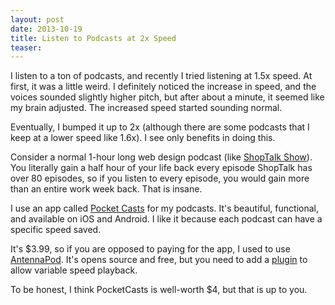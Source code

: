 ```yaml
---
layout: post
date: 2013-10-19
title: Listen to Podcasts at 2x Speed
teaser: 
---
```


I listen to a ton of podcasts, and recently I tried listening at 1.5x speed. At first, it was a little weird. I definitely noticed the increase in speed, and the voices sounded slightly higher pitch, but after about a minute, it seemed like my brain adjusted. The increased speed started sounding normal.

Eventually, I bumped it up to 2x (although there are some podcasts that I keep at a lower speed like 1.6x). I see only benefits in doing this. 

Consider a normal 1-hour long web design podcast (like [ShopTalk Show](http://shoptalkshow.com/)). You literally gain a half hour of your life back every episode ShopTalk has over 80 episodes, so if you listen to every episode, you would gain more than an entire work week back. That is insane.

I use an app called [Pocket Casts](http://www.shiftyjelly.com/pocketcasts) for my podcasts. It's beautiful, functional, and available on iOS and Android. I like it because each podcast can have a specific speed saved.

It's $3.99, so if you are opposed to paying for the app, I used to use [AntennaPod](https://play.google.com/store/apps/details?id=de.danoeh.antennapod). It's opens source and free, but you need to add a [plugin](https://play.google.com/store/apps/details?id=com.falconware.prestissimo&hl=en) to allow variable speed playback.

To be honest, I think PocketCasts is well-worth $4, but that is up to you.


